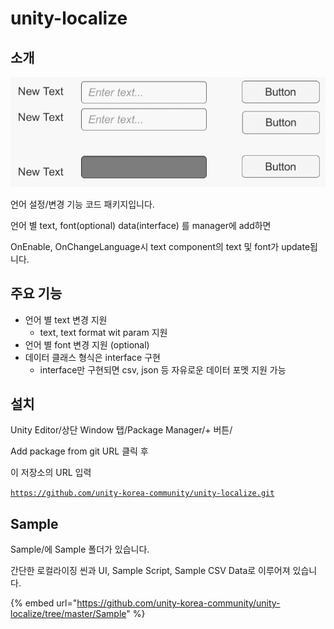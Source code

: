 # unity-localize

## 소개

![](.gitbook/assets/unity-localize.gif)

언어 설정/변경 기능 코드 패키지입니다.

언어 별 text, font\(optional\) data\(interface\) 를 manager에 add하면

OnEnable, OnChangeLanguage시 text component의 text 및 font가 update됩니다. 

## 주요 기능

* 언어 별 text 변경 지원
  * text, text format wit param 지원
* 언어 별 font 변경 지원 \(optional\)
* 데이터 클래스 형식은 interface 구현
  * interface만 구현되면 csv, json 등 자유로운 데이터 포멧 지원 가능

## 설치 <a id="undefined-2"></a>

Unity Editor/상단 Window 탭/Package Manager/+ 버튼/‌

Add package from git URL 클릭 후‌

이 저장소의 URL 입력‌

​[`https://github.com/unity-korea-community/unity-localize.git`](https://github.com/unity-korea-community/unity-builder.git)

## Sample

Sample/에 Sample 폴더가 있습니다.

간단한 로컬라이징 씬과 UI, Sample Script, Sample CSV Data로 이루어져 있습니다.

{% embed url="https://github.com/unity-korea-community/unity-localize/tree/master/Sample" %}







